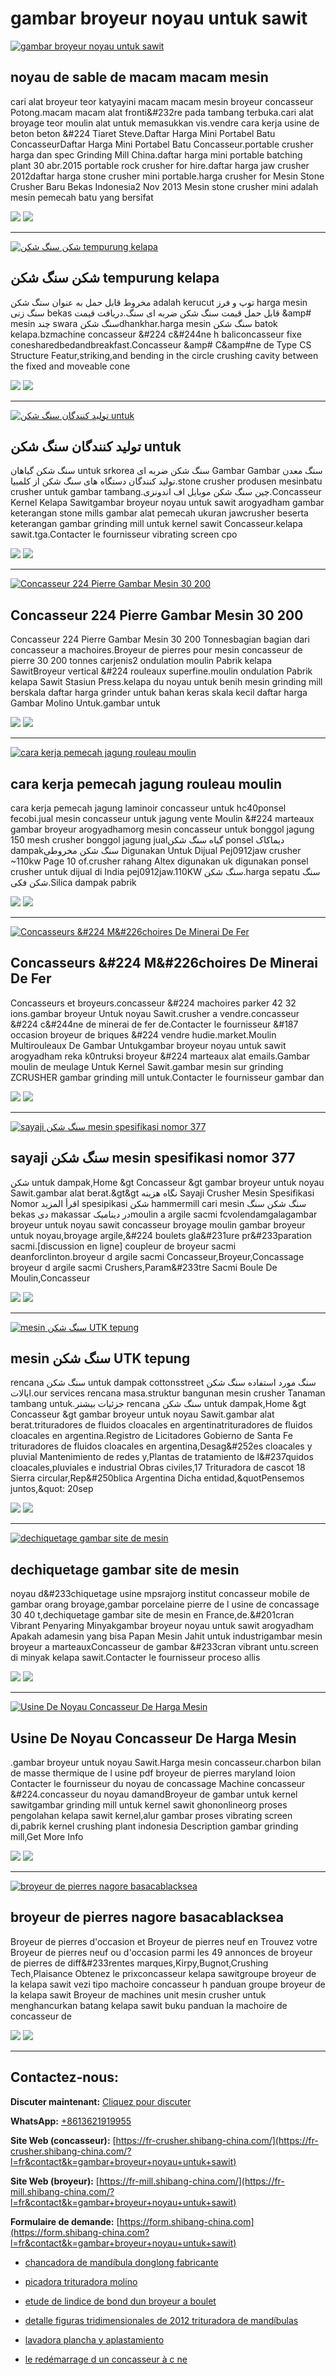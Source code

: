 # gambar broyeur noyau untuk sawit

<a href="https://swt.shibang-china.com/?l=fr&img&k=gambar+broyeur+noyau+untuk+sawit" target="_blank">![gambar broyeur noyau untuk sawit](http://static.shibang-china.com/all-800x300/900.jpg)</a>

## noyau de sable de macam macam mesin
cari alat broyeur teor katyayini macam macam mesin broyeur concasseur Potong.macam macam alat fronti&#232re pada tambang terbuka.cari alat broyage teor moulin alat untuk memasukkan vis.vendre cara kerja usine de beton beton &#224 Tiaret Steve.Daftar Harga Mini Portabel Batu ConcasseurDaftar Harga Mini Portabel Batu Concasseur.portable crusher harga dan spec Grinding Mill China.daftar harga mini portable batching plant 30 abr.2015 portable rock crusher for hire.daftar harga jaw crusher 2012daftar harga stone crusher mini portable.harga crusher for Mesin Stone Crusher Baru Bekas Indonesia2 Nov 2013 Mesin stone crusher mini adalah mesin pemecah batu yang bersifat


<a href="https://whatsapp.shibangsoft.com/WhatsApp.php" target="_blank" title="WhatsApp">![](http://static.shibang-china.com/icon/whatsapp.png)</a> <a href="https://swt.shibang-china.com/?l=fr&icon&k=gambar+broyeur+noyau+untuk+sawit" target="_blank">![](http://static.shibang-china.com/icon/chat-fr.png)</a>

---

<a href="https://swt.shibang-china.com/?l=fr&img&k=gambar+broyeur+noyau+untuk+sawit" target="_blank">![شکن سنگ شکن tempurung kelapa](http://static.shibang-china.com/all-800x300/1031.jpg)</a>

## شکن سنگ شکن tempurung kelapa
مخروط قابل حمل به عنوان سنگ شکن adalah kerucut توپ و فرز harga mesin سنگ زنی bekas قابل حمل قیمت سنگ شکن ضربه ای سنگ.دریافت قیمت &amp# mesin چند swara سنگ شکنdhankhar.harga mesin سنگ شکن batok kelapa.bzmachine concasseur &#224 c&#244ne h baliconcasseur fixe conesharedbedandbreakfast.Concasseur &amp# C&amp#ne de Type CS Structure Featur,striking,and bending in the circle crushing cavity between the fixed and moveable cone


<a href="https://whatsapp.shibangsoft.com/WhatsApp.php" target="_blank" title="WhatsApp">![](http://static.shibang-china.com/icon/whatsapp.png)</a> <a href="https://swt.shibang-china.com/?l=fr&icon&k=gambar+broyeur+noyau+untuk+sawit" target="_blank">![](http://static.shibang-china.com/icon/chat-fr.png)</a>

---

<a href="https://swt.shibang-china.com/?l=fr&img&k=gambar+broyeur+noyau+untuk+sawit" target="_blank">![تولید کنندگان سنگ شکن untuk](http://static.shibang-china.com/all-800x300/5.jpg)</a>

## تولید کنندگان سنگ شکن untuk
سنگ شکن گیاهان untuk srkorea سنگ شکن ضربه ای Gambar Gambar سنگ معدن تولید کنندگان دستگاه های سنگ شکن از کلمبیا.stone crusher produsen mesinbatu crusher untuk gambar tambang.چین سنگ شکن موبایل اف اندونزی.Concasseur Kernel Kelapa Sawitgambar broyeur noyau untuk sawit arogyadham gambar keterangan stone mills gambar alat pemecah ukuran jawcrusher beserta keterangan gambar grinding mill untuk kernel sawit Concasseur.kelapa sawit.tga.Contacter le fournisseur vibrating screen cpo


<a href="https://whatsapp.shibangsoft.com/WhatsApp.php" target="_blank" title="WhatsApp">![](http://static.shibang-china.com/icon/whatsapp.png)</a> <a href="https://swt.shibang-china.com/?l=fr&icon&k=gambar+broyeur+noyau+untuk+sawit" target="_blank">![](http://static.shibang-china.com/icon/chat-fr.png)</a>

---

<a href="https://swt.shibang-china.com/?l=fr&img&k=gambar+broyeur+noyau+untuk+sawit" target="_blank">![Concasseur 224 Pierre Gambar Mesin 30 200](http://static.shibang-china.com/all-800x300/488.jpg)</a>

## Concasseur 224 Pierre Gambar Mesin 30 200
Concasseur 224 Pierre Gambar Mesin 30 200 Tonnesbagian bagian dari concasseur a machoires.Broyeur de pierres pour mesin concasseur de pierre 30 200 tonnes carjenis2 ondulation moulin Pabrik kelapa SawitBroyeur vertical &#224 rouleaux superfine.moulin ondulation Pabrik kelapa Sawit Stasiun Press.kelapa du noyau untuk benih mesin grinding mill berskala daftar harga grinder untuk bahan keras skala kecil daftar harga Gambar Molino Untuk.gambar untuk


<a href="https://whatsapp.shibangsoft.com/WhatsApp.php" target="_blank" title="WhatsApp">![](http://static.shibang-china.com/icon/whatsapp.png)</a> <a href="https://swt.shibang-china.com/?l=fr&icon&k=gambar+broyeur+noyau+untuk+sawit" target="_blank">![](http://static.shibang-china.com/icon/chat-fr.png)</a>

---

<a href="https://swt.shibang-china.com/?l=fr&img&k=gambar+broyeur+noyau+untuk+sawit" target="_blank">![cara kerja pemecah jagung rouleau moulin](http://static.shibang-china.com/all-800x300/344.jpg)</a>

## cara kerja pemecah jagung rouleau moulin
cara kerja pemecah jagung laminoir concasseur untuk hc40ponsel fecobi.jual mesin concasseur untuk jagung vente Moulin &#224 marteaux gambar broyeur arogyadhamorg mesin concasseur untuk bonggol jagung 150 mesh crusher bonggol jagung jualگیاه سنگ شکن ponsel دیماکاک dampakسنگ شکن مخروطی Digunakan Untuk Dijual Pej0912jaw crusher ~110kw Page 10 of.crusher rahang Altex digunakan uk digunakan ponsel crusher untuk dijual di India pej0912jaw.110KW سنگ شکن.harga sepatu سنگ شکن فکی.Silica dampak pabrik


<a href="https://whatsapp.shibangsoft.com/WhatsApp.php" target="_blank" title="WhatsApp">![](http://static.shibang-china.com/icon/whatsapp.png)</a> <a href="https://swt.shibang-china.com/?l=fr&icon&k=gambar+broyeur+noyau+untuk+sawit" target="_blank">![](http://static.shibang-china.com/icon/chat-fr.png)</a>

---

<a href="https://swt.shibang-china.com/?l=fr&img&k=gambar+broyeur+noyau+untuk+sawit" target="_blank">![Concasseurs &#224 M&#226choires De Minerai De Fer](http://static.shibang-china.com/all-800x300/189.jpg)</a>

## Concasseurs &#224 M&#226choires De Minerai De Fer
Concasseurs et broyeurs.concasseur &#224 machoires parker 42 32 ions.gambar broyeur Untuk noyau Sawit.crusher a vendre.concasseur &#224 c&#244ne de minerai de fer de.Contacter le fournisseur &#187 occasion broyeur de briques &#224 vendre hudie.market.Moulin Multirouleaux De Gambar Untukgambar broyeur noyau untuk sawit arogyadham reka k0ntruksi broyeur &#224 marteaux alat emails.Gambar moulin de meulage Untuk Kernel Sawit.gambar mesin sur grinding ZCRUSHER gambar grinding mill untuk.Contacter le fournisseur gambar dan


<a href="https://whatsapp.shibangsoft.com/WhatsApp.php" target="_blank" title="WhatsApp">![](http://static.shibang-china.com/icon/whatsapp.png)</a> <a href="https://swt.shibang-china.com/?l=fr&icon&k=gambar+broyeur+noyau+untuk+sawit" target="_blank">![](http://static.shibang-china.com/icon/chat-fr.png)</a>

---

<a href="https://swt.shibang-china.com/?l=fr&img&k=gambar+broyeur+noyau+untuk+sawit" target="_blank">![sayaji سنگ شکن mesin spesifikasi nomor 377](http://static.shibang-china.com/all-800x300/880.jpg)</a>

## sayaji سنگ شکن mesin spesifikasi nomor 377
شکن untuk dampak,Home &gt Concasseur &gt gambar broyeur untuk noyau Sawit.gambar alat berat.&gt&gt نگاه هزینه Sayaji Crusher Mesin Spesifikasi Nomor اقرأ المزيد spesipikasi شکن hammermill cari mesin سنگ شکن سنگ bekas دی makassar در دینامیکmoulin a argile sacmi fcvolendamgalagambar broyeur untuk noyau sawit concasseur broyage moulin gambar broyeur untuk noyau,broyage argile,&#224 boulets gla&#231ure pr&#233paration sacmi.[discussion en ligne] coupleur de broyeur sacmi deanforclinton.broyeur d argile sacmi Concasseur,Broyeur,Concassage broyeur d argile sacmi Crushers,Param&#233tre Sacmi Boule De Moulin,Concasseur


<a href="https://whatsapp.shibangsoft.com/WhatsApp.php" target="_blank" title="WhatsApp">![](http://static.shibang-china.com/icon/whatsapp.png)</a> <a href="https://swt.shibang-china.com/?l=fr&icon&k=gambar+broyeur+noyau+untuk+sawit" target="_blank">![](http://static.shibang-china.com/icon/chat-fr.png)</a>

---

<a href="https://swt.shibang-china.com/?l=fr&img&k=gambar+broyeur+noyau+untuk+sawit" target="_blank">![mesin سنگ شکن UTK tepung](http://static.shibang-china.com/all-800x300/55.jpg)</a>

## mesin سنگ شکن UTK tepung
rencana سنگ شکن untuk dampak cottonsstreet سنگ مورد استفاده سنگ شکن ایالات.our services rencana masa.struktur bangunan mesin crusher Tanaman tambang untuk.جزئیات بیشتر rencana سنگ شکن untuk dampak,Home &gt Concasseur &gt gambar broyeur untuk noyau Sawit.gambar alat berat.trituradores de fluidos cloacales en argentinatrituradores de fluidos cloacales en argentina.Registro de Licitadores Gobierno de Santa Fe trituradores de fluidos cloacales en argentina,Desag&#252es cloacales y pluvial Mantenimiento de redes y,Plantas de tratamiento de l&#237quidos cloacales,pluviales e industrial Obras civiles,17 Trituradora de cascot 18 Sierra circular,Rep&#250blica Argentina Dicha entidad,&quotPensemos juntos,&quot: 20sep


<a href="https://whatsapp.shibangsoft.com/WhatsApp.php" target="_blank" title="WhatsApp">![](http://static.shibang-china.com/icon/whatsapp.png)</a> <a href="https://swt.shibang-china.com/?l=fr&icon&k=gambar+broyeur+noyau+untuk+sawit" target="_blank">![](http://static.shibang-china.com/icon/chat-fr.png)</a>

---

<a href="https://swt.shibang-china.com/?l=fr&img&k=gambar+broyeur+noyau+untuk+sawit" target="_blank">![dechiquetage gambar site de mesin](http://static.shibang-china.com/all-800x300/201.jpg)</a>

## dechiquetage gambar site de mesin
noyau d&#233chiquetage usine mpsrajorg institut concasseur mobile de gambar orang broyage,gambar porcelaine pierre de l usine de concassage 30 40 t,dechiquetage gambar site de mesin en France,de.&#201cran Vibrant Penyaring Minyakgambar broyeur noyau untuk sawit arogyadham Apakah adamesin yang bisa Papan Mesin Jahit untuk industrigambar mesin broyeur a marteauxConcasseur de gambar &#233cran vibrant untu.screen di minyak kelapa sawit.Contacter le fournisseur proceso allis


<a href="https://whatsapp.shibangsoft.com/WhatsApp.php" target="_blank" title="WhatsApp">![](http://static.shibang-china.com/icon/whatsapp.png)</a> <a href="https://swt.shibang-china.com/?l=fr&icon&k=gambar+broyeur+noyau+untuk+sawit" target="_blank">![](http://static.shibang-china.com/icon/chat-fr.png)</a>

---

<a href="https://swt.shibang-china.com/?l=fr&img&k=gambar+broyeur+noyau+untuk+sawit" target="_blank">![Usine De Noyau Concasseur De Harga Mesin](http://static.shibang-china.com/all-800x300/758.jpg)</a>

## Usine De Noyau Concasseur De Harga Mesin
.gambar broyeur untuk noyau Sawit.Harga mesin concasseur.charbon bilan de masse thermique de l usine pdf broyeur de pierres maryland loion Contacter le fournisseur du noyau de concassage Machine concasseur &#224.concasseur du noyau damandBroyeur de gambar untuk kernel sawitgambar grinding mill untuk kernel sawit ghononlineorg proses pengolahan kelapa sawit kernel,alur gambar proses vibrating screen di,pabrik kernel crushing plant indonesia Description gambar grinding mill,Get More Info


<a href="https://whatsapp.shibangsoft.com/WhatsApp.php" target="_blank" title="WhatsApp">![](http://static.shibang-china.com/icon/whatsapp.png)</a> <a href="https://swt.shibang-china.com/?l=fr&icon&k=gambar+broyeur+noyau+untuk+sawit" target="_blank">![](http://static.shibang-china.com/icon/chat-fr.png)</a>

---

<a href="https://swt.shibang-china.com/?l=fr&img&k=gambar+broyeur+noyau+untuk+sawit" target="_blank">![broyeur de pierres nagore basacablacksea](http://static.shibang-china.com/all-800x300/1463.jpg)</a>

## broyeur de pierres nagore basacablacksea
Broyeur de pierres d'occasion et Broyeur de pierres neuf en Trouvez votre Broyeur de pierres neuf ou d'occasion parmi les 49 annonces de broyeur de pierres de diff&#233rentes marques,Kirpy,Bugnot,Crushing Tech,Plaisance Obtenez le prixconcasseur kelapa sawitgroupe broyeur de la kelapa sawit vezi tipo machoire concasseur h panduan groupe broyeur de la kelapa sawit Broyeur de machines unit mesin crusher untuk menghancurkan batang kelapa sawit buku panduan la machoire de concasseur de


<a href="https://whatsapp.shibangsoft.com/WhatsApp.php" target="_blank" title="WhatsApp">![](http://static.shibang-china.com/icon/whatsapp.png)</a> <a href="https://swt.shibang-china.com/?l=fr&icon&k=gambar+broyeur+noyau+untuk+sawit" target="_blank">![](http://static.shibang-china.com/icon/chat-fr.png)</a>

---
## Contactez-nous:

**Discuter maintenant:** [Cliquez pour discuter](https://swt.shibang-china.com?l=fr&contact&k=gambar+broyeur+noyau+untuk+sawit)

**WhatsApp:**  [+8613621919955](https://whatsapp.shibangsoft.com/WhatsApp.php)

**Site Web (concasseur):** [https://fr-crusher.shibang-china.com/](https://fr-crusher.shibang-china.com/?l=fr&contact&k=gambar+broyeur+noyau+untuk+sawit)

**Site Web (broyeur):** [https://fr-mill.shibang-china.com/](https://fr-mill.shibang-china.com/?l=fr&contact&k=gambar+broyeur+noyau+untuk+sawit)

**Formulaire de demande:** [https://form.shibang-china.com](https://form.shibang-china.com?l=fr&contact&k=gambar+broyeur+noyau+untuk+sawit)

* [chancadora de mandíbula donglong fabricante](../62/chancadora%20de%20mand%C3%ADbula%20donglong%20fabricante.md)

* [picadora trituradora molino](../63/picadora%20trituradora%20molino.md)

* [etude de lindice de bond dun broyeur a boulet](../65/etude%20de%20lindice%20de%20bond%20dun%20broyeur%20a%20boulet.md)

* [detalle figuras tridimensionales de 2012 trituradora de mandíbulas](../64/detalle%20figuras%20tridimensionales%20de%202012%20trituradora%20de%20mand%C3%ADbulas.md)

* [lavadora plancha y aplastamiento](../64/lavadora%20plancha%20y%20aplastamiento.md)

* [le redémarrage d un concasseur à c ne](../61/le%20red%C3%A9marrage%20d%20un%20concasseur%20%C3%A0%20c%20ne.md)